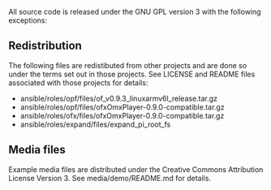 All source code is released under the GNU GPL version 3 with the following exceptions:

## Redistribution

The following files are redistibuted from other projects and are done so under the terms set out in those projects.  See LICENSE and README files associated with those projects for details:

-   ansible/roles/opf/files/of_v0.9.3_linuxarmv6l_release.tar.gz
-   ansible/roles/opf/files/ofxOmxPlayer-0.9.0-compatible.tar.gz
-   ansible/roles/ofx/files/ofxOmxPlayer-0.9.0-compatible.tar.gz
-   ansible/roles/expand/files/expand_pi_root_fs

## Media files

Example media files are distributed under the Creative Commons Attribution License Version 3.  See media/demo/README.md for details.

